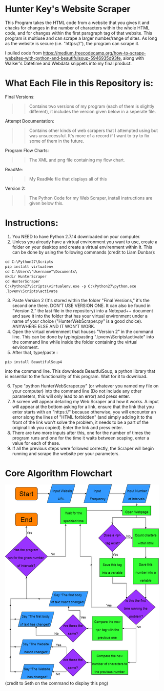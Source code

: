 # Hunter Key's Website Scraper
This Program takes the HTML code from a website that you gives it and chacks for changes in the number of characters within the whole HTML 
code, and for changes within the first paragraph tag of that website. This program is multiuse and can scrape a larger number/range of sites. As long as the website is secure (i.e. "https://"), the program can scrape it.

I pulled code from https://medium.freecodecamp.org/how-to-scrape-websites-with-python-and-beautifulsoup-5946935d93fe, along with Walker's Datetime and Webdata snippets into my final product. 

# What Each File in this Repository is:
Final Versions: 
>> Contains two versions of my program (each of them is slightly different), it includes the version given below in a seperate file.
                        
Attempt Documentation: 
>> Contains other kinds of web scrapers that I attempted using but was unsuccessful. It's more of a record if I want to try to fix some of them in the future.
                        
Program Flow Charts: 
>> The XML and png file containing my flow chart.
                        
ReadMe: 
>> My ReadMe file that displays all of this

Version 2:
>> The Python Code for my Web Scraper, install instructions are given below this.

# Instructions:

1) You NEED to have Python 2.7.14 downloaded on your computer.
2) Unless you already have a virtual environment you want to use, create a folder on your desktop and create a virtual envirenment within it. This can be done by using the following commands (credit to Liam Dunbar):
  ```
  cd C:\Python27\Scripts
  pip install virtualenv
  cd C:\Users\"Username"\Documents\
  mkdir HunterScraper
  cd HunterScraper
  C:\Python27\Scripts\virtualenv.exe -p C:\Python27\python.exe
  .lpvenv\Scripts\activate
  ```
3) Paste Version 2 (It's stored within the folder "Final Versions," it's the second one there. DON'T USE VERSION ONE. It can also be found in "Version 2," the last file in the repository) into a Notepad++ document and save it into the folder that has your virtual environment under a name of your choice ("HunterWebScraper.py" is a good choice). ANYWHERE ELSE AND IT WON'T WORK.
4) Open the virtual envirenment that houses "Version 2" in the command line. This can be done by typing/pasting ".lpvenv\Scripts\activate" into the command line while inside the folder containing the virtual environment. 
5) After that, type/paste :
```
pip install BeautifulSoup4
```
into the command line. This downloads BeautfulSoup, a python library that is essential to the functionality of this program. Wait for it to download.

6) Type "python HunterWebScraper.py" (or whatever you named my file on your computer) into the command line (Do not include any other parameters, this will only lead to an error) and press enter.
7) A screen will appear detailing my Web Scraper and how it works. A input will appear at the bottom asking for a link, ensure that the link that you enter starts with an "https://" because otherwise, you will encounter an error along the lines of "HTML forbidden" (and simply adding it to the front of the link won't solve the problem, it needs to be a part of the original link you copied). Enter the link and press enter.
8) There are two more inputs after this, one for the number of times the program runs and one for the time it waits between scaping, enter a value for each of these.
9) If all the previous steps were followed correctly, the Scraper will begin running and scrape the website per your parameters.


# Core Algorithm Flowchart
![flowchart](https://github.com/hunterjkey/HunterKeyWebScraper/blob/master/Program%20Flow%20Chart.png?raw=true)
(credit to Seth on the command to display this png)
